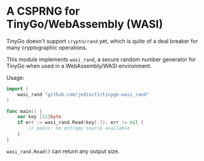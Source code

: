 # A CSPRNG for TinyGo/WebAssembly (WASI)

TinyGo doesn't support `crypto/rand` yet, which is quite of a deal breaker for many cryptographic operations.

This module implements `wasi_rand`, a secure random number generator for TinyGo when used in a WebAssembly/WASI environment.

Usage:

```go
import (
    wasi_rand "github.com/jedisct1/tinygo-wasi_rand"
)

func main() {
    var key [32]byte
    if err := wasi_rand.Read(key[:]); err != nil {
        // panic: no entropy source available
    }
}
```

`wasi_rand.Read()` can return any output size.
